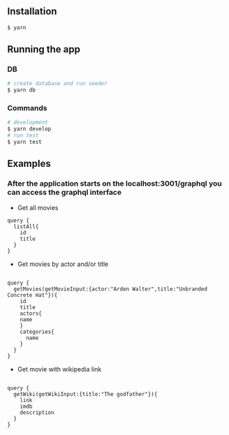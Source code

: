 ## Installation
```bash
$ yarn
```
## Running the app

### DB
```bash
# create database and run seeder
$ yarn db

```
### Commands
```bash
# development
$ yarn develop
# run test
$ yarn test
```
## Examples
### After the application starts on the **localhost:3001/graphql** you can access the graphql interface
- Get all movies
```
query {
  listAll{
    id
    title
  }
}
```
- Get movies by actor and/or title
```

query {
  getMovies(getMovieInput:{actor:"Arden Walter",title:"Unbranded Concrete Hat"}){
    id
    title
    actors{
    name
  	}
    categories{
      name
    }
  }
}
```
- Get movie with wikipedia link
```

query {
  getWiki(getWikiInput:{title:"The godfather"}){
    link
    imdb
    description
  }
}
```
